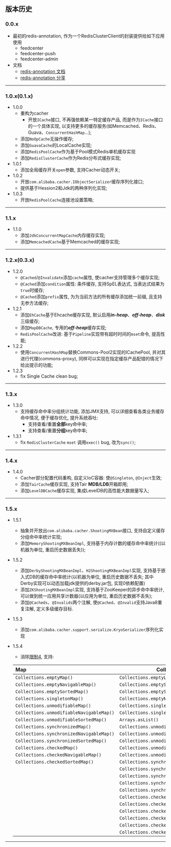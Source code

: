 ## 版本历史
### 0.0.x
- 最初的redis-annotation, 作为一个RedisClusterClient的封装提供给如下应用使用
    - feedcenter
    - feedcenter-push
    - feedcenter-admin
- 文档
    - [redis-annotation 文档](https://github.com/feiqing/Cacher/wiki/redisCli-annotation-%E6%96%87%E6%A1%A3)
    - [redis-annotation 分享](https://github.com/feiqing/Cacher/wiki/redisCli-annotation-%E5%88%86%E4%BA%AB)

---
### 1.0.x(0.1.x)
- 1.0.0
    - 重构为cacher
        - 开放`ICache`接口, 不再强依赖某一特定缓存产品, 而是作为`ICache`接口的一个具体实现, 以支持更多的缓存服务(如Memcached、Redis、Guava、`ConcurrentHashMap`...);
    - 添加`NoOpCache`无操作缓存;
    - 添加`GuavaCache`的LocalCache实现;
    - 添加`RedisPoolCache`作为基于Pool模式Redis单机缓存实现
    - 添加`RedisClusterCache`作为Redis分布式缓存实现;
- 1.0.1
    - 添加全局缓存开关`open`参数, 支持Cacher动态开关;
- 1.0.2
    - 开放`com.alibaba.cacher.IObjectSerializer`缓存序列化接口;
    - 提供基于Hession2和Jdk的两种序列化实现;
- 1.0.3
    - 开放`RedisPoolCache`连接池设置策略;

---
### 1.1.x
- 1.1.0
    - 添加`JdkConcurrentMapCache`内存缓存实现;
    - 添加`MemcachedCache`基于Memcached的缓存实现;

---
### 1.2.x(0.3.x)
- 1.2.0
    - `@Cached`/`@Invalidate`添加`cache`属性, 使cacher支持管理多个缓存实现;
    - `@Cached`添加`condition`属性: 条件缓存, 支持SpEL表达式, 当表达式结果为`true`时缓存;
    - `@Cached`添加`prefix`属性, 为为当前方法的所有缓存添加统一前缀, 且支持无参方法缓存;
- 1.2.1
    - 添加`EhCache`基于Ehcache缓存实现, 默认启用***in-heap***、***off-heap***、***disk***三级缓存;
    - 添加`MapDBCache`, 专用的***off-heap***缓存实现;
    - `RedisPoolCache`改进: 基于`Pipeline`实现带有超时时间的`mset`命令, 提高性能;
- 1.2.2
    - 使用`ConcurrentHashMap`替换Commons-Pool2实现的ICachePool, 并对其进行代理(commons-proxy), 同样可以实现在指定缓存产品配错的情况下给出提示的功能;
- 1.2.3
    - fix Single Cache clean bug;

---
### 1.3.x
- 1.3.0
    - 支持缓存命中率分组统计功能, 添加JMX支持, 可以详细查看各类业务缓存命中情况, 便于缓存优化, 提升系统吞吐:
        - 支持查看/重置**全部**key命中率;
        - 支持查看/重置**分组**key命中率;
- 1.3.1
    - fix `RedisClusterCache` `mset` 调用`exec()` bug, 改为`sync()`;

---
### 1.4.x
- 1.4.0
    - Cacher部分配置代码重构, 自定义IoC容器: 使`@Singleton`, `@Inject`生效;
    - 添加`TairCache`缓存实现, 支持Tair **MDB/LDB**开箱即用;
    - 添加`LevelDBCache`缓存实现, 集成LevelDB的高性能大数据量写入;

---
### 1.5.x
- 1.5.1
    - 抽象并开放出`com.alibaba.cacher.ShootingMXBean`接口, 支持自定义缓存分组命中率统计实现;
    - 添加`MemoryShootingMXBeanImpl`, 支持基于内存计数的缓存命中率统计((以机器为单位, 重启历史数据丢失));
- 1.5.2
    - 添加`DerbyShootingMXBeanImpl`、`H2ShootingMXBeanImpl`实现, 支持基于嵌入式DB的缓存命中率统计(以机器为单位, 重启历史数据不丢失; 其中Derby实现可以动态加载jdk提供的derby.jar包, 实现0依赖配置)
    - 添加`ZKShootingMXBeanImpl`实现, 支持基于ZooKeeper的异步命中率统计, 可以做到统一应用共享计数器(以应用为单位, 重启历史数据不丢失);
    - 添加`@Cacheds`、`@Invalids`两个注解, 使`@Cached`、`@Invalid`支持Java8重复注解, 定义多级缓存目标.
- 1.5.3
    - 添加`com.alibaba.cacher.support.serialize.KryoSerializer`序列化实现
- 1.5.4
    - 消除[限制4](limit.md#4-%E5%90%84%E7%B1%BB%E6%80%AA%E5%BC%82%E7%9A%84%E5%86%85%E9%83%A8%E5%AE%B9%E5%99%A8%E7%B1%BB%E8%B0%83%E7%94%A8), 支持:
    
    | Map | Collection | 
    :------- | ------- |
    | `Collections.emptyMap()` | `Collections.emptyList()` |
    | `Collections.emptyNavigableMap()` | `Collections.emptySet()` | 
    | `Collections.emptySortedMap()` | `Collections.emptySortedSet()` |
    | `Collections.singletonMap()`   | `Collections.emptyNavigableSet()` |
    | `Collections.unmodifiableMap()` | `Collections.singletonList()` |
    | `Collections.unmodifiableNavigableMap()` | `Collections.singleton()` |
    | `Collections.unmodifiableSortedMap()` | `Arrays.asList()` | 
    | `Collections.synchronizedMap()` | `Collections.unmodifiableCollection()` |
    | `Collections.synchronizedNavigableMap()` | `Collections.unmodifiableList()` |
    | `Collections.synchronizedSortedMap()` | `Collections.unmodifiableSet()` |
    | `Collections.checkedMap()` | `Collections.unmodifiableSortedSet()` |
    | `Collections.checkedNavigableMap()` | `Collections.unmodifiableNavigableSet()` |
    | `Collections.checkedSortedMap()` | `Collections.synchronizedCollection()` |
    | | `Collections.synchronizedList()` |
    | | `Collections.synchronizedSet()` |
    | | `Collections.synchronizedNavigableSet()` |
    | | `Collections.synchronizedSortedSet()` |
    | | `Collections.checkedCollection()` |
    | | `Collections.checkedList()` |
    | | `Collections.checkedSet()` |
    | | `Collections.checkedNavigableSet()` |
    | | `Collections.checkedSortedSet()` |
    | | `Collections.checkedQueue()` |

---